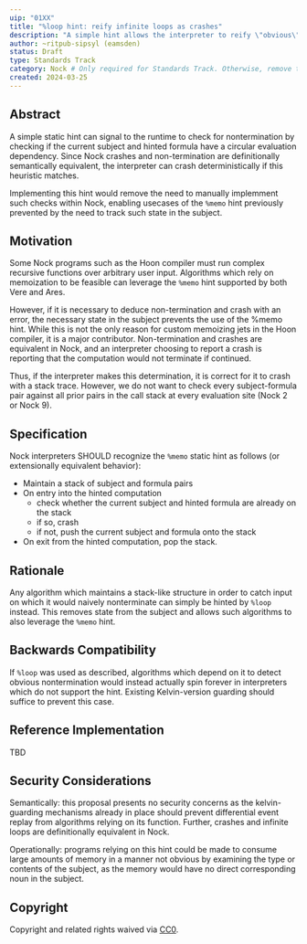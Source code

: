 ```yaml
---
uip: "01XX"
title: "%loop hint: reify infinite loops as crashes"
description: "A simple hint allows the interpreter to reify \"obvious\" non-terminating loops as Nock crashes."
author: ~ritpub-sipsyl (eamsden) 
status: Draft
type: Standards Track
category: Nock # Only required for Standards Track. Otherwise, remove this field.
created: 2024-03-25
---
```


## Abstract

A simple static hint can signal to the runtime to check for nontermination by checking if the current subject and hinted formula have a circular evaluation dependency. Since Nock crashes and non-termination are definitionally semantically equivalent, the interpreter can crash deterministically if this heuristic matches. 

Implementing this hint would remove the need to manually implemment such checks within Nock, enabling usecases of the `%memo` hint previously prevented by the need to track such state in the subject.

## Motivation

Some Nock programs such as the Hoon compiler must run complex recursive functions over arbitrary user input. Algorithms which rely on memoization to be feasible can leverage the `%memo` hint supported by both Vere and Ares.

However, if it is necessary to deduce non-termination and crash with an error, the necessary state in the subject prevents the use of the %memo hint. While this is not the only reason for custom memoizing jets in the Hoon compiler, it is a major contributor. Non-termination and crashes are equivalent in Nock, and an interpreter choosing to report a crash is reporting that the computation would not terminate if continued.

Thus, if the interpreter makes this determination, it is correct for it to crash with a stack trace. However, we do not want to check every subject-formula pair against all prior pairs in the call stack at every evaluation site (Nock 2 or Nock 9).

## Specification

Nock interpreters SHOULD recognize the `%memo` static hint as follows (or extensionally equivalent behavior):

- Maintain a stack of subject and formula pairs
- On entry into the hinted computation
  - check whether the current subject and hinted formula are already on the stack
  - if so, crash
  - if not, push the current subject and formula onto the stack
- On exit from the hinted computation, pop the stack.


## Rationale

Any algorithm which maintains a stack-like structure in order to catch input on which it would naively nonterminate can simply be hinted by `%loop` instead. This removes state from the subject and allows such algorithms to also leverage the `%memo` hint.

## Backwards Compatibility

If `%loop` was used as described, algorithms which depend on it to detect obvious nontermination would instead actually spin forever in interpreters which do not support the hint. Existing Kelvin-version guarding should suffice to prevent this case.

## Reference Implementation

TBD

## Security Considerations

Semantically: this proposal presents no security concerns as the kelvin-guarding mechanisms already in place should prevent differential event replay from algorithms relying on its function. Further, crashes and infinite loops are definitionally equivalent in Nock.

Operationally: programs relying on this hint could be made to consume large amounts of memory in a manner not obvious by examining the type or contents of the subject, as the memory would have no direct corresponding noun in the subject.

## Copyright

Copyright and related rights waived via [CC0](../LICENSE.md).
